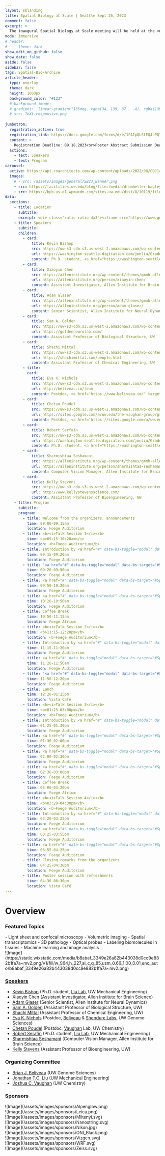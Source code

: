 ```yaml
---
layout: sblanding
title: Spatial Biology at Scale | Seattle Sept 26, 2023
comment: false
excerpt: >
  The inaugural Spatial Biology at Scale meeting will be held at the <u><a href="#" data-bs-toggle="modal" data-bs-target="#Location" >Foege South</a></u> building at the University of Washington.
mode: immersive
# header:
#     theme: dark
show_edit_on_github: false
show_date: false
aside: false
sidebar: false
tags: Spatial-Bio-Archive
article_header:
  type: overlay
  theme: dark
  height: 1000px
  background_color: "#123"
  # background_image:
  # gradient: 'linear-gradient(135deg, rgba(34, 139, 87 , .4), rgba(139, 34, 139, .4))'
  # src: TeXt-responsive.png

jumbotron:
  registration_active: true
  registration_link: https://docs.google.com/forms/d/e/1FAIpQLSfEQ4LPQT5-lrlgeNxaO_1OA2Pjxc6vXeyw94CFNRxfSIlp9A/viewform
  content: >
    Registration Deadline: 09.18.2023<br>Poster Abstract Submission Deadline: 09.15.2023
  actions:
    - text: Speakers
    - text: Program
carousel:
  active: https://api.coarchitects.com/wp-content/uploads/2022/08/COJ148_N2145_print.jpg
  images:
    # - src: /assets/images/general/SB23_Banner.png
    - src: https://facilities.uw.edu/blog/files/media/drumheller-bagley-hero.jpg
    - src: https://bpb-us-e1.wpmucdn.com/sites.uw.edu/dist/8/10119/files/2020/12/Foege_Hall-1241.jpg
data:
  sections:
    - title: Location
      subtitle:
      excerpt: <div class="ratio ratio-4x3"><iframe src="https://www.google.com/maps/embed?pb=!1m18!1m12!1m3!1d671.9147319563219!2d-122.31313192402544!3d47.65219439318942!2m3!1f0!2f0!3f0!3m2!1i1024!2i768!4f13.1!3m3!1m2!1s0x549014ede4bdea51%3A0x5d0ff1cf2aed917f!2sWilliam%20H.%20Foege%20Hall%2C%203720%2015th%20Ave%20NE%2C%20Seattle%2C%20WA%2098105!5e0!3m2!1sen!2sus!4v1690266880096!5m2!1sen!2sus" width="800" height="600" style="border:0;" allowfullscreen="" loading="lazy" referrerpolicy="no-referrer-when-downgrade"></iframe></div>
    - title: Speakers
      subtitle:
      children:
        - card:
            title: Kevin Bishop
            src: https://uw-s3-cdn.s3.us-west-2.amazonaws.com/wp-content/uploads/sites/98/2014/09/07214451/W-Logo_Purple_Hex.png # https://s3.amazonaws.com/files.digication.com/Ma127cd151856e5f97bd684a1a1f0cd8b.jpg
            url: https://washington-seattle.digication.com/jonliu/Graduate_students
            content: Ph.D. student, <a href="https://washington-seattle.digication.com/jonliu/Home" target="_blank" rel="noreferrer noopener">Liu Lab</a>, UW Mechanical Engineering
        - card:
            title: Xiaoyin Chen
            src: https://alleninstitute.org/wp-content/themes/gmmb-allen/images/allen-logo.svg # https://alleninstitute.org/wp-content/uploads/2022/12/Xiaoyin_Chen_SQUARE-400x400.jpg
            url: https://alleninstitute.org/person/xiaoyin-chen/
            content: Assistant Investigator, Allen Institute for Brain Science
        - card:
            title: Adam Glaser
            src: https://alleninstitute.org/wp-content/themes/gmmb-allen/images/allen-logo.svg # https://alleninstitute.org/wp-content/uploads/2022/12/adam-glaser-web.png
            url: https://alleninstitute.org/person/adam-glaser/
            content: Senior Scientist, Allen Institute for Neural Dynamics
        - card:
            title: Sam A. Golden
            src: https://uw-s3-cdn.s3.us-west-2.amazonaws.com/wp-content/uploads/sites/98/2014/09/07214451/W-Logo_Purple_Hex.png # https://images.squarespace-cdn.com/content/v1/5b1b659871069912b3022368/1531934160140-G6MG82DPST16PU81SI1I/SamGolden.jpg
            url: https://goldenneurolab.com/
            content: Assistant Professor of Biological Structure, UW
        - card:
            title: Shachi Mittal
            src: https://uw-s3-cdn.s3.us-west-2.amazonaws.com/wp-content/uploads/sites/98/2014/09/07214451/W-Logo_Purple_Hex.png # https://shachimittal.com/images/shachi.jpg
            url: https://shachimittal.com/people.html
            content: Assistant Professor of Chemical Engineering, UW
        - title:
          card:
            title: Eva K. Nichols
            src: https://uw-s3-cdn.s3.us-west-2.amazonaws.com/wp-content/uploads/sites/98/2014/09/07214451/W-Logo_Purple_Hex.png # https://static.wixstatic.com/media/b8abaf_0f0d1822d49147459a15bf22b0cd6f51~mv2.jpg/v1/crop/x_28,y_0,w_919,h_918/fill/w_200,h_200,al_c,q_80,usm_0.66_1.00_0.01,enc_auto/Image%20from%20iOS%20(3).jpg
            url: http://beliveau.io/team
            content: Postdoc, <a href="https://www.beliveau.io/" target="_blank" rel="noreferrer noopener">Beliveau</a> & <a href="https://shendure-web.gs.washington.edu/" target="_blank" rel="noreferrer noopener">Shendure</a> Labs, UW Genome Sciences
        - card:
            title: Chetan Poudel
            src: https://uw-s3-cdn.s3.us-west-2.amazonaws.com/wp-content/uploads/sites/98/2014/09/07214451/W-Logo_Purple_Hex.png
            url: https://sites.google.com/a/uw.edu/the-vaughan-group/group
            content: Postdoc, <a href="https://sites.google.com/a/uw.edu/the-vaughan-group/home" target="_blank" rel="noreferrer noopener">Vaughan</a> Lab, UW Chemistry
        - card:
            title: Robert Serfain
            src: https://uw-s3-cdn.s3.us-west-2.amazonaws.com/wp-content/uploads/sites/98/2014/09/07214451/W-Logo_Purple_Hex.png # https://s3.amazonaws.com/files.digication.com/Me5ba384dc66485fd79a298d1d6517395.jpg
            url: https://washington-seattle.digication.com/jonliu/Graduate_students
            content: Ph.D. student, <a href="https://washington-seattle.digication.com/jonliu/Home" target="_blank" rel="noreferrer noopener">Liu Lab</a>, UW Mechanical Engineering
        - card:
            title: Sharmishtaa Seshamani
            src: https://alleninstitute.org/wp-content/themes/gmmb-allen/images/allen-logo.svg # https://alleninstitute.org/wp-content/uploads/2022/12/sharmishtaa_seshamani_web-new.jpg
            url: https://alleninstitute.org/person/sharmishtaa-seshamani/
            content: Computer Vision Manager, Allen Institute for Brain Science
        - card:
            title: Kelly Stevens
            src: https://uw-s3-cdn.s3.us-west-2.amazonaws.com/wp-content/uploads/sites/98/2014/09/07214451/W-Logo_Purple_Hex.png # http://www.kellystevensscience.com/uploads/2/9/2/3/29233939/stevens-kelly_2.jpg
            url: http://www.kellystevensscience.com/
            content: Assistant Professor of Bioengineering, UW
    - title: Program
      subtitle:
      program:
        - title: Welcome from the organizers, announcements
          time: 09:00-09:15am
          location: Foege Auditorium
        - title: <b><i>Talk Session 1</i></b>
          time: <b>09:15-10:20am</i>
          location: <b>Foege Auditorium</b>
        - title: Introduction by <a href="#" data-bs-toggle="modal" data-bs-target="#Speakers">Jonathan T.C. Liu</a>, University of Washington
          time: 09:15-09:20am
          location: Foege Auditorium
        - title: '<a href="#" data-bs-toggle="modal" data-bs-target="#Speakers">Adam Glaser</a>, Allen Institue. "How to see the big and the small: imaging centimeter scale tissues with nanoscale resolution"'
          time: 09:20-09:50am
          location: Foege Auditorium
        - title: <a href="#" data-bs-toggle="modal" data-bs-target="#Speakers">Kevin Bishop</a>, University of Washington. "Open-top light-sheet microscopy instrumentation for 3D pathology"
          time: 09:50-10:20am
          location: Foege Auditorium
        - title: <a href="#" data-bs-toggle="modal" data-bs-target="#Speakers">Sam A. Golden</a>, University of Washington. "A nuclear-localizing genetic tag strategy optimized for single-cell image segmentation and behavior compatibility"
          time: 10:20-10:50am
          location: Foege Auditorium
        - title: Coffee Break
          time: 10:50-11:15am
          location: Foege Atrium
        - title: <b><i>Talk Session 2</i></b>
          time: <b>11:15-12:20pm</b>
          location: <b>Foege Auditorium</b>
        - title: Introduction by <a href="#" data-bs-toggle="modal" data-bs-target="#Speakers">Joshua C. Vaughan</a>, University of Washington
          time: 11:15-11:20am
          location: Foege Auditorium
        - title: <a href="#" data-bs-toggle="modal" data-bs-target="#Speakers">Eva K. Nichols</a>, University of Washington. "Section-free, antibody-free cell type detection"
          time: 11:20-11:50am
          location: Foege Auditorium
        - title: '<a href="#" data-bs-toggle="modal" data-bs-target="#Speakers">Chetan Poudel</a>, University of Washington. "Studying the whole mouse kidney: lightsheet microscopy and deep-learning approaches"'
          time: 11:50-12:20pm
          location: Foege Auditorium
        - title: Lunch
          time: 12:20-01:25pm
          location: Vista Café
        - title: <b><i>Talk Session 3</i></b>
          time: <b>01:25-03:00pm</b>
          location: <b>Foege Auditorium</b>
        - title: Introduction by <a href="#" data-bs-toggle="modal" data-bs-target="#Speakers">A. Murat Maga</a>, University of Washington & Seattle Children's
          time: 01:25-01:30pm
          location: Foege Auditorium
        - title: <a href="#" data-bs-toggle="modal" data-bs-target="#Speakers">Robert Serafin</a>, University of Washington. "Computational methods for non-destructive 3D pathology"
          time: 01:30-02:00pm
          location: Foege Auditorium
        - title: <a href="#" data-bs-toggle="modal" data-bs-target="#Speakers">Sharmishtaa Seshamani</a>, Allen Institute. "Cloud Pipelines for Large Scale Light Sheet Image Processing"
          time: 02:00-02:30pm
          location: Foege Auditorium
        - title: <a href="#" data-bs-toggle="modal" data-bs-target="#Speakers">Shachi Mittal</a>, University of Washington. "Optical and Molecular Profiling of Diseases using Imaging and Artificial Intelligence"
          time: 02:30-03:00pm
          location: Foege Auditorium
        - title: Coffee Break
          time: 03:00-03:20pm
          location: Foege Atrium
        - title: <b><i>Talk Session 4</i></b>
          time: <b>03:20-04:30pm</b>
          location: <b>Foege Auditorium</b>
        - title: Introduction by <a href="#" data-bs-toggle="modal" data-bs-target="#Speakers">Garret Stuber</a>, University of Washington
          time: 03:20-03:25pm
          location: Foege Auditorium
        - title: <a href="#" data-bs-toggle="modal" data-bs-target="#Speakers">Xiaoyin Chen</a>, Allen Institute. "Whole-cortex in situ sequencing reveals peripheral input-dependent cell type-defined area identity"
          time: 03:25-03:55pm
          location: Foege Auditorium
        - title: <a href="#" data-bs-toggle="modal" data-bs-target="#Speakers">Kelly Stevens</a>, University of Washington. <i>Title TBD</i>
          time: 03:55-04:25pm
          location: Foege Auditorium
        - title: Closing remarks from the organizers
          time: 04:25-04:30pm
          location: Foege Auditorium
        - title: Poster session with refreshments
          time: 04:30-06:30pm
          location: Vista Café
---
```


# Overview

### Featured Topics

<div class="row">
<div class="col-md-5 col-12" markdown="1">
- Light sheet and confocal microscopy
- Volumetric imaging
- Spatial transcriptomics
- 3D pathology
- Optical probes
- Labeling biomolecules in tissues
- Machine learning and image analysis
</div>
<!-- <div class="col"></div> -->
<div class="col-md-7 col-12 d-flex align-items-center justify-content-start" markdown="1">
<!-- ![Image](/assets/images/general/SB23_Banner.png) -->
![Image](https://static.wixstatic.com/media/b8abaf_3349e26a82b443038d0cc9e882b1fa7a~mv2.png/v1/fill/w_964,h_227,al_c,q_85,usm_0.66_1.00_0.01,enc_auto/b8abaf_3349e26a82b443038d0cc9e882b1fa7a~mv2.png)
</div>
</div>

### <a href="#" data-bs-toggle="modal" data-bs-target="#Speakers">Speakers</a>

- [Kevin Bishop](https://washington-seattle.digication.com/jonliu/Graduate_students) (Ph.D. student, [Liu Lab](https://washington-seattle.digication.com/jonliu/Home), UW Mechanical Engineering)
- [Xiaoyin Chen](https://alleninstitute.org/person/xiaoyin-chen/) (Assistant Investigator, Allen Institute for Brain Science)
- [Adam Glaser](https://alleninstitute.org/person/adam-glaser/) (Senior Scientist, Allen Institute for Neural Dynamics)
- [Sam A. Golden](https://goldenneurolab.com/) (Assistant Professor of Biological Structure, UW)
- [Shachi Mittal](https://shachimittal.com/people.html) (Assistant Professor of Chemical Engineering, UW)
- [Eva K. Nichols](http://beliveau.io/team) (Postdoc, [Beliveau](https://www.beliveau.io/) & [Shendure Labs](https://shendure-web.gs.washington.edu/), UW Genome Sciences)
- [Chetan Poudel](https://www.beliveau.io/) (Postdoc, [Vaughan](https://sites.google.com/a/uw.edu/the-vaughan-group/home) Lab, UW Chemistry)
- [Robert Serafin](https://washington-seattle.digication.com/jonliu/Graduate_students) (Ph.D. student, [Liu Lab](https://washington-seattle.digication.com/jonliu/Home), UW Mechanical Engineering)
- [Sharmishtaa Seshamani](https://alleninstitute.org/person/sharmishtaa-seshamani/) (Computer Vision Manager, Allen Institute for Brain Science)
- [Kelly Stevens](http://www.kellystevensscience.com/) (Assistant Professor of Bioengineering, UW)

### Organizing Committee

- [Brian J. Beliveau](https://www.gs.washington.edu/faculty/beliveau.htm) (UW Genome Sciences)
- [Jonathan T.C. Liu](https://www.me.washington.edu/facultyfinder/jonathan-t-c-liu) (UW Mechanical Engineering)
- [Joshua C. Vaughan](https://chem.washington.edu/people/joshua-c-vaughan) (UW Chemistry)

### Sponsors

<div class="container text-center mb-3">
<div class="row align-items-center">
<div class="col-md-3 col-6" markdown="1">
![Image](/assets/images/sponsors/Alpenglow.png)
</div>
<div class="col-md-3 col-6" markdown="1">
![Image](/assets/images/sponsors/Leica.png)
</div>
<div class="col-md-3 col-6" markdown="1">
![Image](/assets/images/sponsors/Miltenyi.svg)
</div>
<div class="col-md-3 col-6" markdown="1">
![Image](/assets/images/sponsors/Nanostring.svg)
</div>
<div class="col-md-3 col-6" markdown="1">
![Image](/assets/images/sponsors/Nikon.jpg)
</div>
<div class="col-md-3 col-6" markdown="1">
![Image](/assets/images/sponsors/ONI_Black.png)
</div>
<div class="col-md-3 col-6" markdown="1">
![Image](/assets/images/sponsors/Vizgen.svg)
</div>
<div class="col-md-3 col-6" markdown="1">
![Image](/assets/images/sponsors/WRF.svg)
</div>
<div class="col-md-3 col-6" markdown="1">
![Image](/assets/images/sponsors/Zeiss.svg)
</div>
</div>
</div>
